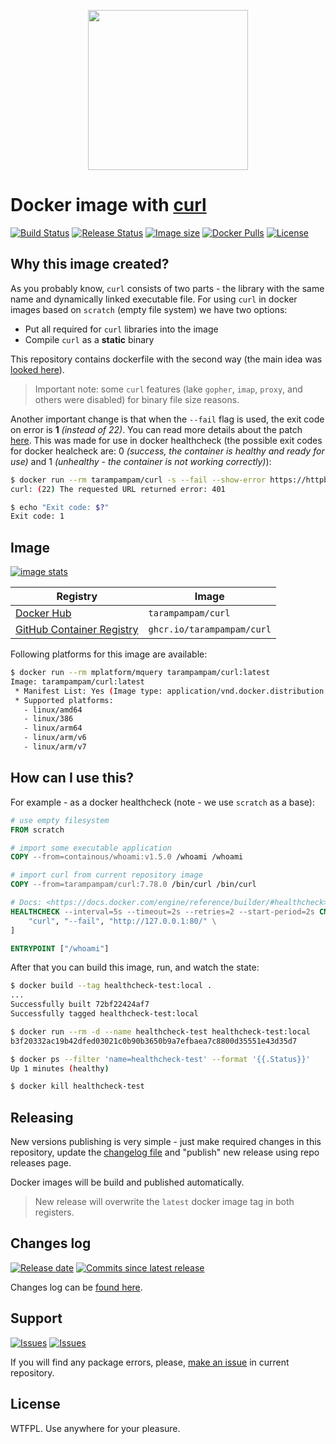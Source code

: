 <p align="center">
  <img src="https://curl.se/logo/curl-logo.svg" width="256" alt="" />
</p>

# Docker image with [curl][link_curl]

[![Build Status][badge_build_status]][link_build_status]
[![Release Status][badge_release_status]][link_build_status]
[![Image size][badge_size_latest]][link_docker_hub]
[![Docker Pulls][badge_docker_pulls]][link_docker_hub]
[![License][badge_license]][link_license]

## Why this image created?

As you probably know, `curl` consists of two parts - the library with the same name and dynamically linked executable file. For using `curl` in docker images based on `scratch` (empty file system) we have two options:

- Put all required for `curl` libraries into the image
- Compile `curl` as a **static** binary

This repository contains dockerfile with the second way (the main idea was [looked here](https://github.com/moparisthebest/static-curl)).

> Important note: some `curl` features (lake `gopher`, `imap`, `proxy`, and others were disabled) for binary file size reasons.

Another important change is that when the `--fail` flag is used, the exit code on error is **1** _(instead of 22)_. You can read more details about the patch [here](patches/fail-exit-code.patch). This was made for use in docker healthcheck (the possible exit codes for docker healcheck are: 0 _(success, the container is healthy and ready for use)_ and 1 _(unhealthy - the container is not working correctly)_):

```bash
$ docker run --rm tarampampam/curl -s --fail --show-error https://httpbin.org/status/401
curl: (22) The requested URL returned error: 401

$ echo "Exit code: $?"
Exit code: 1
```

## Image

[![image stats](https://dockeri.co/image/tarampampam/curl)][link_docker_tags]

Registry                                            | Image
--------------------------------------------------- | --------------------------
[Docker Hub][link_docker_tags]                      | `tarampampam/curl`
[GitHub Container Registry][link_github_containers] | `ghcr.io/tarampampam/curl`

Following platforms for this image are available:

```bash
$ docker run --rm mplatform/mquery tarampampam/curl:latest
Image: tarampampam/curl:latest
 * Manifest List: Yes (Image type: application/vnd.docker.distribution.manifest.list.v2+json)
 * Supported platforms:
   - linux/amd64
   - linux/386
   - linux/arm64
   - linux/arm/v6
   - linux/arm/v7
```

## How can I use this?

For example - as a docker healthcheck (note - we use `scratch` as a base):

```Dockerfile
# use empty filesystem
FROM scratch

# import some executable application
COPY --from=containous/whoami:v1.5.0 /whoami /whoami

# import curl from current repository image
COPY --from=tarampampam/curl:7.78.0 /bin/curl /bin/curl

# Docs: <https://docs.docker.com/engine/reference/builder/#healthcheck>
HEALTHCHECK --interval=5s --timeout=2s --retries=2 --start-period=2s CMD [ \
    "curl", "--fail", "http://127.0.0.1:80/" \
]

ENTRYPOINT ["/whoami"]
```

After that you can build this image, run, and watch the state:

```bash
$ docker build --tag healthcheck-test:local .
...
Successfully built 72bf22424af7
Successfully tagged healthcheck-test:local

$ docker run --rm -d --name healthcheck-test healthcheck-test:local
b3f20332ac19b42dfed03021c0b90b3650b9a7efbaea7c8800d35551e43d35d7

$ docker ps --filter 'name=healthcheck-test' --format '{{.Status}}'
Up 1 minutes (healthy)

$ docker kill healthcheck-test
```

## Releasing

New versions publishing is very simple - just make required changes in this repository, update the [changelog file](CHANGELOG.md) and "publish" new release using repo releases page.

Docker images will be build and published automatically.

> New release will overwrite the `latest` docker image tag in both registers.

## Changes log

[![Release date][badge_release_date]][link_releases]
[![Commits since latest release][badge_commits_since_release]][link_commits]

Changes log can be [found here][link_changes_log].

## Support

[![Issues][badge_issues]][link_issues]
[![Issues][badge_pulls]][link_pulls]

If you will find any package errors, please, [make an issue][link_create_issue] in current repository.

## License

WTFPL. Use anywhere for your pleasure.

[badge_build_status]:https://img.shields.io/github/workflow/status/tarampampam/curl-docker/tests/master?logo=github&label=build
[badge_release_status]:https://img.shields.io/github/workflow/status/tarampampam/curl-docker/release?logo=github&label=release
[badge_release_date]:https://img.shields.io/github/release-date/tarampampam/curl-docker.svg?style=flat-square&maxAge=180
[badge_commits_since_release]:https://img.shields.io/github/commits-since/tarampampam/curl-docker/latest.svg?style=flat-square&maxAge=180
[badge_issues]:https://img.shields.io/github/issues/tarampampam/curl-docker.svg?style=flat-square&maxAge=180
[badge_pulls]:https://img.shields.io/github/issues-pr/tarampampam/curl-docker.svg?style=flat-square&maxAge=180
[badge_license]:https://img.shields.io/github/license/tarampampam/curl-docker.svg?longCache=true
[badge_size_latest]:https://img.shields.io/docker/image-size/tarampampam/curl/latest?maxAge=30
[badge_docker_pulls]:https://img.shields.io/docker/pulls/tarampampam/curl.svg
[link_releases]:https://github.com/tarampampam/curl-docker/releases
[link_commits]:https://github.com/tarampampam/curl-docker/commits
[link_changes_log]:https://github.com/tarampampam/curl-docker/blob/master/CHANGELOG.md
[link_issues]:https://github.com/tarampampam/curl-docker/issues
[link_pulls]:https://github.com/tarampampam/curl-docker/pulls
[link_build_status]:https://github.com/tarampampam/curl-docker/actions
[link_create_issue]:https://github.com/tarampampam/curl-docker/issues/new
[link_license]:https://github.com/tarampampam/curl-docker/blob/master/LICENSE
[link_docker_tags]:https://hub.docker.com/r/tarampampam/curl/tags
[link_docker_hub]:https://hub.docker.com/r/tarampampam/curl/
[link_github_containers]:https://github.com/tarampampam/curl-docker/pkgs/container/curl
[link_curl]:https://curl.se/
